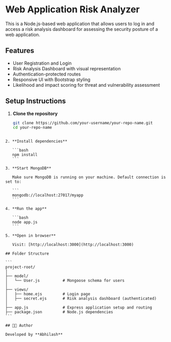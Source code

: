 # Web Application Risk Analyzer

This is a Node.js-based web application that allows users to log in and access a risk analysis dashboard for assessing the security posture of a web application.

## Features

- User Registration and Login 
- Risk Analysis Dashboard with visual representation 
- Authentication-protected routes
- Responsive UI with Bootstrap styling
- Likelihood and impact scoring for threat and vulnerability assessment

## Setup Instructions

1. **Clone the repository**

   ```bash
   git clone https://github.com/your-username/your-repo-name.git
   cd your-repo-name
````

2. **Install dependencies**

   ```bash
   npm install
   ```

3. **Start MongoDB**

   Make sure MongoDB is running on your machine. Default connection is set to:

   ```
   mongodb://localhost:27017/myapp
   ```

4. **Run the app**

   ```bash
   node app.js
   ```

5. **Open in browser**

   Visit: [http://localhost:3000](http://localhost:3000)

## Folder Structure

```
project-root/
│
├── model/
│   └── User.js          # Mongoose schema for users
│
├── views/
│   ├── home.ejs         # Login page
│   ├── secret.ejs       # Risk analysis dashboard (authenticated)
│
├── app.js               # Express application setup and routing
├── package.json         # Node.js dependencies
```

## 👨‍💻 Author

Developed by **Abhilash**
